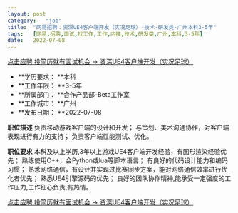 ```yaml
---
layout:	post
category:	"job"
title:	"网易招聘：资深UE4客户端开发（实况足球）-技术-研发类-广州本科3-5年"
tags:	[网易,招聘,面试,找工作,工作,内推,技术,研发类,广州,本科,3-5年]
date:	2022-07-08
---
```


[点击应聘 投简历就有面试机会 -> 资深UE4客户端开发（实况足球）](http://mobile.bole.netease.com/bole/boleDetail?id=33173&employeeId=346f03c3cda5f04c&key=all)



- **学历要求： **本科
- **工作年限： **3-5年
- **所属部门： **合作产品部-Beta工作室
- **工作城市： **广州
- **发布日期： **2022-07-08



**职位描述**
 负责移动游戏客户端的设计和开发；
 与策划、美术沟通协作，对客户端表现进行有力的支持；
 负责客户端性能测试、优化。





**职位要求**
 本科及以上学历,3年以上游戏UE4客户端开发经验，有图形渲染经验优先；
 熟练使用C++，会Python或lua等脚本语言；
 有良好的代码设计能力和编码习惯；
 熟悉网络通信，有设计并实现过比赛同步方案，能对网络通信效率进行优化者优先；
 熟悉UE4引擎源码的优先；
 良好的团队协作精神,能承受一定强度的工作压力,工作细心负责,有热情。



[点击应聘 投简历就有面试机会 -> 资深UE4客户端开发（实况足球）](http://mobile.bole.netease.com/bole/boleDetail?id=33173&employeeId=346f03c3cda5f04c&key=all)